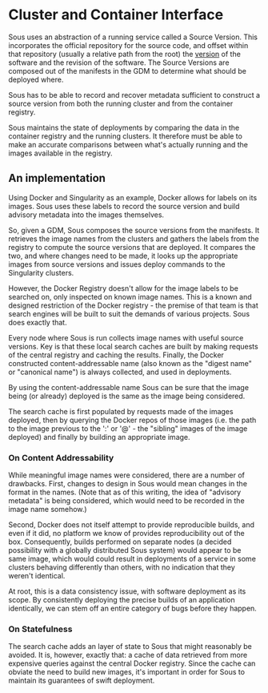 # Cluster and Container Interface

Sous uses an abstraction of a running service called a Source Version.
This incorporates
the official repository for the source code,
and offset within that repository (usually a relative path from the root)
the [version](http://semver.org) of the software
and the revision of the software.
The Source Versions are composed out of the manifests in the GDM
to determine what should be deployed where.

Sous has to be able to record and recover metadata sufficient to construct a source version
from both the running cluster
and from the container registry.

Sous maintains the state of deployments by comparing
the data in the container registry
and the running clusters.
It therefore must be able to make an accurate comparisons
between what's actually running
and the images available in the registry.

## An implementation

Using Docker and Singularity as an example,
Docker allows for labels on its images.
Sous uses these labels to record the source version
and build advisory metadata
into the images themselves.

So, given a GDM,
Sous composes the source versions from the manifests.
It retrieves the image names from the clusters
and gathers the labels from the registry
to compute the source versions that are deployed.
It compares the two,
and where changes need to be made,
it looks up the appropriate images from source versions
and issues deploy commands to the Singularity clusters.

However,
the Docker Registry doesn't allow for the image labels to be searched on,
only inspected on known image names.
This is a known and designed restriction of the Docker registry -
the premise of that team is that search engines will be built
to suit the demands of various projects.
Sous does exactly that.

Every node where Sous is run collects image names
with useful source versions.
Key is that these local search caches are built
by making requests of the central registry
and caching the results.
Finally, the Docker constructed content-addressable name
(also known as the "digest name" or "canonical name")
is always collected,
and used in deployments.

By using the content-addressable name
Sous can be sure that the image being
(or already)
deployed is the same as
the image being considered.

The search cache is
first populated by requests made of the images deployed,
then by querying the Docker repos of those images
(i.e. the path to the image previous to the ':' or '@' -
the "sibling" images of the image deployed)
and finally by building an appropriate image.

### On Content Addressability

While meaningful image names were considered, there are a number of drawbacks.
First, changes to design in Sous
would mean changes in the format in the names.
(Note that as of this writing,
the idea of "advisory metadata" is being considered,
which would need to be recorded in the image name somehow.)

Second, Docker does not itself attempt to provide
reproducible builds,
and even if it did,
no platform we know of provides reproducibility
out of the box.
Consequently,
builds performed on separate nodes
(a decided possibility with a globally distributed Sous system)
would appear to be same image,
which would could result in
deployments of a service in some clusters
behaving differently than others, with no indication that they weren't identical.

At root,
this is a data consistency issue,
with software deployment as its scope.
By consistently deploying the precise builds of an application identically,
we can stem off an entire category of bugs before they happen.

### On Statefulness

The search cache adds an layer of state to Sous
that might reasonably be avoided.
It is, however, exactly that:
a cache of data retrieved from more expensive queries against
the central Docker registry.
Since the cache can obviate the need to build new images,
it's important in order for Sous to maintain its guarantees of swift deployment.
